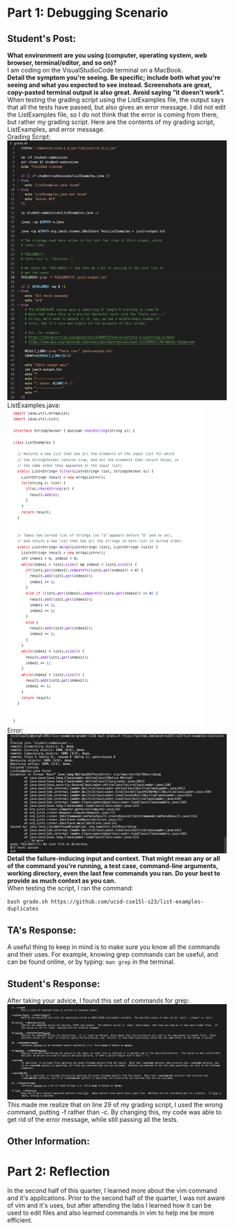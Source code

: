 # Part 1: Debugging Scenario
## Student's Post:   
**What environment are you using (computer, operating system, web browser, terminal/editor, and so on)?**   
I am coding on the VisualStudioCode terminal on a MacBook.   
**Detail the symptom you're seeing. Be specific; include both what you're seeing and what you expected to see instead. Screenshots are great, copy-pasted terminal output is also great. Avoid saying “it doesn't work”.**   
When testing the grading script using the ListExamples file, the output says that all the tests have passed, but also gives an error message. I did not edit the ListExamples file, so I do not think that the error is coming from there, but rather my grading script. Here are the contents of my grading script, ListExamples, and error message.   
Grading Script:   
![Image](Grader_Code.png)   
ListExamples.java:   
![Image](List_Examples_Code.png)   
Error:   
![Image](Error.png)   
**Detail the failure-inducing input and context. That might mean any or all of the command you're running, a test case, command-line arguments, working directory, even the last few commands you ran. Do your best to provide as much context as you can.**   
When testing the script, I ran the command:   
```
bash grade.sh https://github.com/ucsd-cse15l-s23/list-examples-duplicates
```
   
## TA's Response:   
A useful thing to keep in mind is to make sure you know all the commands and their uses. For example, knowing grep commands can be useful, and can be found online, or by typing: ```man grep``` in the terminal.   
## Student's Response:   
After taking your advice, I found this set of commands for grep:   
![Image](grep_commands.png)   
This made me realize that on line 29 of my grading script, I used the wrong command, putting -f rather than -c. By changing this, my code was able to get rid of the error message, while still passing all the tests.   
## Other Information:   

# Part 2: Reflection
In the second half of this quarter, I learned more about the vim command and it's applications. Prior to the second half of the quarter, I was not aware of vim and it's uses, but after attending the labs I learned how it can be used to edit files and also learned commands in vim to help me be more efficient.
